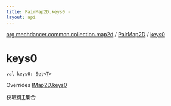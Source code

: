 ```yaml
---
title: PairMap2D.keys0 - 
layout: api
---
```


<div class='api-docs-breadcrumbs'><a href="../index.html">org.mechdancer.common.collection.map2d</a> / <a href="index.html">PairMap2D</a> / <a href="./keys0.html">keys0</a></div>

# keys0

<div class="signature"><code><span class="keyword">val </span><span class="identifier">keys0</span><span class="symbol">: </span><a href="https://kotlinlang.org/api/latest/jvm/stdlib/kotlin.collections/-set/index.html"><span class="identifier">Set</span></a><span class="symbol">&lt;</span><a href="index.html#T"><span class="identifier">T</span></a><span class="symbol">&gt;</span></code></div>

Overrides <a href="../-i-map2-d/keys0.html">IMap2D.keys0</a>

获取键<a href="../-i-map2-d/index.html#T">T</a>集合

